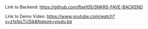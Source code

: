 Link to Backend:
https://github.com/ftse105/SNKRS-FAVE-BACKEND

Link to Demo Video:
https://www.youtube.com/watch?v=z1sfpLTUSik&feature=youtu.be

